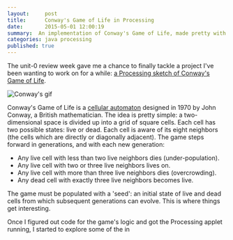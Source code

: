 ```yaml
---
layout:     post
title:      Conway's Game of Life in Processing
date:       2015-05-01 12:00:19
summary:  An implementation of Conway's Game of Life, made pretty with Processing.
categories: java processing
published: true
---
```


The unit-0 review week gave me a chance to finally tackle a project I've been wanting to work on for a while: [a Processing sketch of Conway's Game of Life](https://github.com/ramonaharrison/game-of-life-processing).

![Conway's gif](https://ramonaharrison.github.io/images/conway.gif)

Conway's Game of Life is a [cellular automaton](http://en.wikipedia.org/wiki/Cellular_automaton) designed in 1970 by John Conway, a British mathematician. The idea is pretty simple: a two-dimensional space is divided up into a grid of square cells. Each cell has two possible states: live or dead. Each cell is aware of its eight neighbors (the cells which are directly or diagonally adjacent). The game steps forward in generations, and with each new generation:

 * Any live cell with less than two live neighbors dies (under-population).
 * Any live cell with two or three live neighbors lives on.
 * Any live cell with more than three live neighbors dies (overcrowding).
 * Any dead cell with exactly three live neighbors becomes live.

 The game must be populated with a 'seed': an initial state of live and dead cells from which subsequent generations can evolve. This is where things get interesting.
 
 Once I figured out code for the game's logic and got the Processing applet running, I started to explore some of the in
